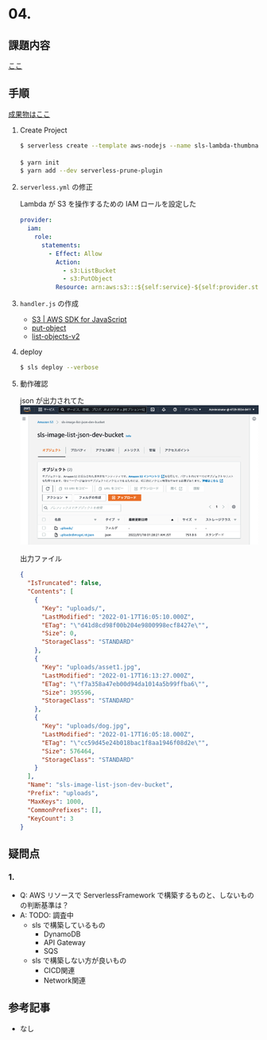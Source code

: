 # 04.
## 課題内容
[ここ](../README.md#04.)

## 手順
[成果物はここ](./sls-image-list-json)

1. Create Project
    ```bash
    $ serverless create --template aws-nodejs --name sls-lambda-thumbnail --path sls-lambda-thumbnail

    $ yarn init
    $ yarn add --dev serverless-prune-plugin
    ```
2. `serverless.yml` の修正

    Lambda が S3 を操作するための IAM ロールを設定した
    ```yml
    provider:
      iam:
        role:
          statements:
            - Effect: Allow
              Action:
                - s3:ListBucket
                - s3:PutObject
              Resource: arn:aws:s3:::${self:service}-${self:provider.stage}-*
    ```
3. `handler.js` の作成
    - [S3 | AWS SDK for JavaScript](https://docs.aws.amazon.com/AWSJavaScriptSDK/latest/AWS/S3.html)
    - [put-object](https://awscli.amazonaws.com/v2/documentation/api/latest/reference/s3api/put-object.html?highlight=putobject)
    - [list-objects-v2](https://awscli.amazonaws.com/v2/documentation/api/latest/reference/s3api/list-objects-v2.html)
4. deploy
    ```sh
    $ sls deploy --verbose
    ```
5. 動作確認
    
    json が出力されてた
    ![](./assets/asset1.jpg)
    
    出力ファイル
    ```json
    {
      "IsTruncated": false,
      "Contents": [
        {
          "Key": "uploads/",
          "LastModified": "2022-01-17T16:05:10.000Z",
          "ETag": "\"d41d8cd98f00b204e9800998ecf8427e\"",
          "Size": 0,
          "StorageClass": "STANDARD"
        },
        {
          "Key": "uploads/asset1.jpg",
          "LastModified": "2022-01-17T16:13:27.000Z",
          "ETag": "\"f7a358a47eb00d94da1014a5b99ffba6\"",
          "Size": 395596,
          "StorageClass": "STANDARD"
        },
        {
          "Key": "uploads/dog.jpg",
          "LastModified": "2022-01-17T16:05:18.000Z",
          "ETag": "\"cc59d45e24b018bac1f8aa1946f08d2e\"",
          "Size": 576464,
          "StorageClass": "STANDARD"
        }
      ],
      "Name": "sls-image-list-json-dev-bucket",
      "Prefix": "uploads",
      "MaxKeys": 1000,
      "CommonPrefixes": [],
      "KeyCount": 3
    }
    ```
## 疑問点
### 1. 
- Q: AWS リソースで ServerlessFramework で構築するものと、しないものの判断基準は？
- A: TODO: 調査中
  - sls で構築しているもの
    - DynamoDB
    - API Gateway
    - SQS
  - sls で構築しない方が良いもの
    - CICD関連
    - Network関連

## 参考記事
- なし